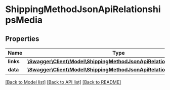 # ShippingMethodJsonApiRelationshipsMedia

## Properties
Name | Type | Description | Notes
------------ | ------------- | ------------- | -------------
**links** | [**\Swagger\Client\Model\ShippingMethodJsonApiRelationshipsMediaLinks**](ShippingMethodJsonApiRelationshipsMediaLinks.md) |  | [optional] 
**data** | [**\Swagger\Client\Model\ShippingMethodJsonApiRelationshipsMediaData**](ShippingMethodJsonApiRelationshipsMediaData.md) |  | [optional] 

[[Back to Model list]](../../README.md#documentation-for-models) [[Back to API list]](../../README.md#documentation-for-api-endpoints) [[Back to README]](../../README.md)

